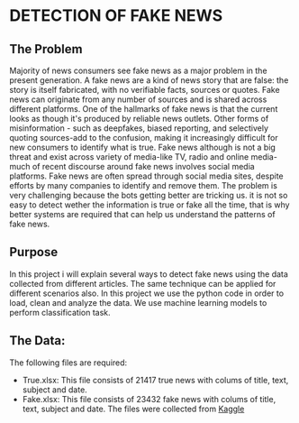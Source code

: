 
# DETECTION OF FAKE NEWS


## The Problem
Majority of news consumers see fake news as a major problem in the present generation. A fake news are a kind of news story that are false: the story is itself fabricated, with no verifiable facts, sources or quotes.
Fake news can originate from any number of sources and is shared across different platforms. One of the hallmarks of fake news is that the current looks as though it's produced by reliable news outlets. Other forms of misinformation - such as deepfakes, biased reporting, and selectively quoting sources-add to the confusion, making it increasingly difficult for new consumers to identify what is true.
Fake news although is not a big threat and exist across variety of media-like TV, radio and online media-much of recent discourse around fake news involves social media platforms. Fake news are often spread through social media sites, despite efforts by many companies to identify and remove them.
The problem is very challenging because the bots getting better are tricking us. it is not so easy to detect wether the information is true or fake all the time, that is why better systems are required that can help us understand the patterns of fake news.
 
## Purpose
In this project i will explain several ways to detect fake news using the data collected from different articles. The same technique can be applied for different scenarios also. In this project we use the python code in order to load, clean and analyze the data. We use machine learning models to perform classification task.

## The Data:
The following files are required:
* True.xlsx: This file consists of 21417 true news with colums of title, text, subject and date.
* Fake.xlsx: This file consists of 23432 fake news with colums of title, text, subject and date.
The files were collected from [Kaggle](https://www.kaggle.com/clmentbisaillon/fake-and-real-news-dataset)

